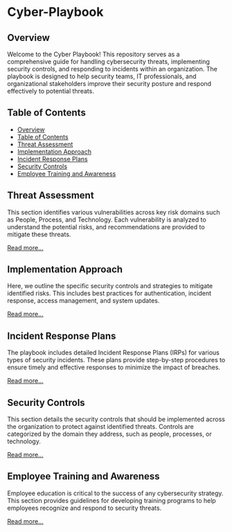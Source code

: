 # Cyber-Playbook

## Overview

Welcome to the Cyber Playbook! This repository serves as a comprehensive guide for handling cybersecurity threats, implementing security controls, and responding to incidents within an organization. The playbook is designed to help security teams, IT professionals, and organizational stakeholders improve their security posture and respond effectively to potential threats.

## Table of Contents

- [Overview](#overview)
- [Table of Contents](#table-of-contents)
- [Threat Assessment](#threat-assessment)
- [Implementation Approach](#implementation-approach)
- [Incident Response Plans](#incident-response-plans)
- [Security Controls](#security-controls)
- [Employee Training and Awareness](#employee-training-and-awareness)

## Threat Assessment

This section identifies various vulnerabilities across key risk domains such as People, Process, and Technology. Each vulnerability is analyzed to understand the potential risks, and recommendations are provided to mitigate these threats.

[Read more...](./THREAT_ASSESSMENT.md)

## Implementation Approach

Here, we outline the specific security controls and strategies to mitigate identified risks. This includes best practices for authentication, incident response, access management, and system updates.

[Read more...](./IMPLEMENTATION_APPROACH.md)

## Incident Response Plans

The playbook includes detailed Incident Response Plans (IRPs) for various types of security incidents. These plans provide step-by-step procedures to ensure timely and effective responses to minimize the impact of breaches.

[Read more...](./INCIDENT_RESPONSE.md)

## Security Controls

This section details the security controls that should be implemented across the organization to protect against identified threats. Controls are categorized by the domain they address, such as people, processes, or technology.

[Read more...](./SECURITY_CONTROLS.md)

## Employee Training and Awareness

Employee education is critical to the success of any cybersecurity strategy. This section provides guidelines for developing training programs to help employees recognize and respond to security threats.

[Read more...](./EMPLOYEE_TRAINING.md)



